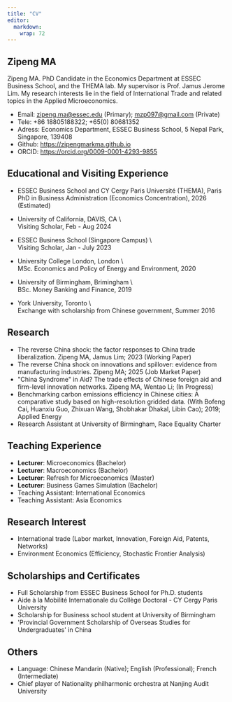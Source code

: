 ```yaml
---
title: "CV"
editor: 
  markdown: 
    wrap: 72
---
```



## Zipeng MA

Zipeng MA. PhD Candidate in the Economics Department at ESSEC Business School, and the THEMA lab. My supervisor is Prof. Jamus Jerome Lim. My research interests lie in the field of International Trade and related topics in the Applied Microeconomics.

- Email: zipeng.ma@essec.edu (Primary); mzp097@gmail.com (Private)
- Tele: +86 18805188322; +65(0) 80681352 
- Adress: Economics Department, ESSEC Business School, 5 Nepal Park, Singapore, 139408
- Github: <https://zipengmarkma.github.io>
- ORCID: <https://orcid.org/0009-0001-4293-9855>


## Educational and Visiting Experience

- ESSEC Business School and CY Cergy Paris Université (THEMA), Paris \
  PhD in Business Administration (Economics Concentration), 2026 (Estimated)

- University of California, DAVIS, CA \                                                    
  Visiting Scholar, Feb - Aug 2024  

- ESSEC Business School (Singapore Campus) \                                           
  Visiting Scholar, Jan - July 2023

- University College London, London \                                                           
  MSc. Economics and Policy of Energy and Environment, 2020

- University of Birmingham, Brimingham \                                                       
  BSc. Money Banking and Finance, 2019

- York University, Toronto \                                                                   
  Exchange with scholarship from Chinese government, Summer 2016


## Research

- The reverse China shock: the factor responses to China trade liberalization. Zipeng MA, Jamus Lim; 2023 (Working Paper)
- The reverse China shock on innovations and spillover: evidence from manufacturing industries. Zipeng MA; 2025 (Job Market Paper)
- "China Syndrome" in Aid? The trade effects of Chinese foreign aid and firm-level innovation networks. Zipeng MA, Wentao Li; (In Progress)
- Benchmarking carbon emissions efficiency in Chinese cities: A comparative study based on high-resolution gridded data. (With Bofeng Cai, Huanxiu Guo, Zhixuan Wang, Shobhakar Dhakal, Libin Cao); 2019; Applied Energy
- Research Assistant at University of Birmingham, Race Equality Charter
  

## Teaching Experience

- <strong>Lecturer</strong>: Microeconomics (Bachelor)
- <strong>Lecturer</strong>: Macroeconomics (Bachelor)
- <strong>Lecturer</strong>: Refresh for Microeconomics (Master)
- <strong>Lecturer</strong>: Business Games Simulation (Bachelor)
- Teaching Assistant: International Economics
- Teaching Assistant: Asia Economics


## Research Interest

- International trade (Labor market, Innovation, Foreign Aid, Patents, Networks)
- Environment Economics (Efficiency, Stochastic Frontier Analysis)


## Scholarships and Certificates
- Full Scholarship from ESSEC Business School for Ph.D. students
- Aide à la Mobilité Internationale du Collège Doctoral - CY Cergy Paris University
- Scholarship for Business school student at University of Birmingham
- 'Provincial Government Scholarship of Overseas Studies for Undergraduates' in China


## Others
- Language: Chinese Mandarin (Native); English (Professional); French (Intermediate)
- Chief player of Nationality philharmonic orchestra at Nanjing Audit University

